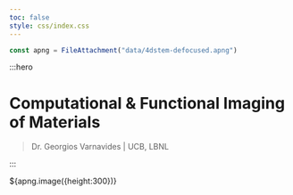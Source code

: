 ```yaml
---
toc: false
style: css/index.css
---
```


```js
const apng = FileAttachment("data/4dstem-defocused.apng")

```
:::hero

# Computational & Functional Imaging of Materials
> Dr. Georgios Varnavides | UCB, LBNL  

:::

<div class="img-container" style="min-height:300px;">
  ${apng.image({height:300})}
</div>


